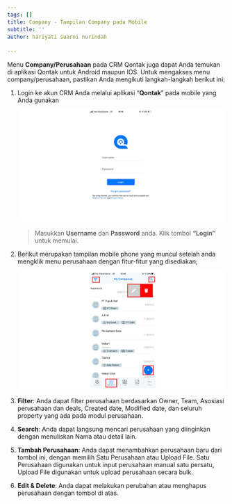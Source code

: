 ```yaml
---
tags: []
title: Company - Tampilan Company pada Mobile
subtitle: ''
author: hariyati suarni nurindah

---
```

Menu **Company/Perusahaan** pada CRM Qontak juga dapat Anda temukan di aplikasi Qontak untuk Android maupun IOS. Untuk mengakses menu company/perusahaan, pastikan Anda mengikuti langkah-langkah berikut ini:

1. Login ke akun CRM Anda melalui aplikasi “**Qontak**” pada mobile yang Anda gunakan

   ![](/uploads/kontakmobile.PNG)

   > Masukkan **Username** dan **Password** anda. Klik tombol **“Login”** untuk memulai.
2. Berikut merupakan tampilan mobile phone yang muncul setelah anda mengklik menu perusahaan dengan fitur-fitur yang disediakan;

   ![](/uploads/tampilancompanymobile.PNG)
3. **Filter**: Anda dapat filter perusahaan berdasarkan Owner, Team, Asosiasi perusahaan dan deals, Created date, Modified date, dan seluruh property yang ada pada modul perusahaan.
4. **Search**: Anda dapat langsung mencari perusahaan yang diinginkan dengan menuliskan Nama atau detail lain.
5. **Tambah Perusahaan**: Anda dapat menambahkan perusahaan baru dari tombol ini, dengan memilih Satu Perusahaan atau Upload File. Satu Perusahaan digunakan untuk input perusahaan manual satu persatu, Upload File digunakan untuk upload perusahaan secara bulk.
6. **Edit & Delete**: Anda dapat melakukan perubahan atau menghapus perusahaan dengan tombol di atas.